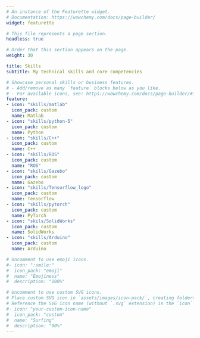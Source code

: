 ```yaml
---
# An instance of the Featurette widget.
# Documentation: https://wowchemy.com/docs/page-builder/
widget: featurette

# This file represents a page section.
headless: true

# Order that this section appears on the page.
weight: 30

title: Skills
subtitle: My technical skills and core competencies

# Showcase personal skills or business features.
# - Add/remove as many `feature` blocks below as you like.
# - For available icons, see: https://wowchemy.com/docs/page-builder/#icons
feature:
- icon: "skills/matlab"
  icon_pack: custom
  name: Matlab
- icon: "skills/python-5"
  icon_pack: custom
  name: Python
- icon: "skills/C++"
  icon_pack: custom
  name: C++
- icon: "skills/ROS"
  icon_pack: custom
  name: "ROS"
- icon: "skills/Gazebo"
  icon_pack: custom
  name: Gazebo
- icon: "skills/Tensorflow_logo"
  icon_pack: custom
  name: Tensorflow
- icon: "skills/pytorch"
  icon_pack: custom
  name: PyTorch
- icon: "skils/SolidWorks"
  icon_pack: custom
  name: SolidWorks
- icon: "skills/Arduino"
  icon_pack: custom
  name: Arduino

# Uncomment to use emoji icons.
#- icon: ":smile:"
#  icon_pack: "emoji"
#  name: "Emojiness"
#  description: "100%"  

# Uncomment to use custom SVG icons.
# Place custom SVG icon in `assets/images/icon-pack/`, creating folders if necessary.
# Reference the SVG icon name (without `.svg` extension) in the `icon` field.
#- icon: "your-custom-icon-name"
#  icon_pack: "custom"
#  name: "Surfing"
#  description: "90%"
---
```

